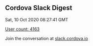 ## Cordova Slack Digest
Sat, 10 Oct 2020 08:27:41 GMT

[User count: 4163](https://cordova.slack.com/)


Join the conversation at [slack.cordova.io](http://slack.cordova.io/)
